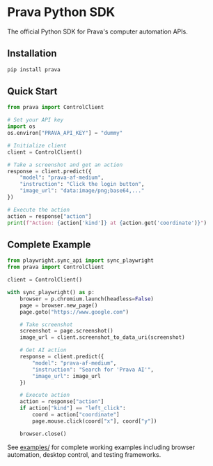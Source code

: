 # Prava Python SDK

The official Python SDK for Prava's computer automation APIs.

## Installation

```bash
pip install prava
```

## Quick Start

```python
from prava import ControlClient

# Set your API key
import os
os.environ["PRAVA_API_KEY"] = "dummy"

# Initialize client
client = ControlClient()

# Take a screenshot and get an action
response = client.predict({
    "model": "prava-af-medium",
    "instruction": "Click the login button",
    "image_url": "data:image/png;base64,..."
})

# Execute the action
action = response["action"]
print(f"Action: {action['kind']} at {action.get('coordinate')}")
```

## Complete Example

```python
from playwright.sync_api import sync_playwright
from prava import ControlClient

client = ControlClient()

with sync_playwright() as p:
    browser = p.chromium.launch(headless=False)
    page = browser.new_page()
    page.goto("https://www.google.com")

    # Take screenshot
    screenshot = page.screenshot()
    image_url = client.screenshot_to_data_uri(screenshot)

    # Get AI action
    response = client.predict({
        "model": "prava-af-medium",
        "instruction": "Search for 'Prava AI'",
        "image_url": image_url
    })

    # Execute action
    action = response["action"]
    if action["kind"] == "left_click":
        coord = action["coordinate"]
        page.mouse.click(coord["x"], coord["y"])

    browser.close()
```

See [examples/](examples/) for complete working examples including browser automation, desktop control, and testing frameworks.
